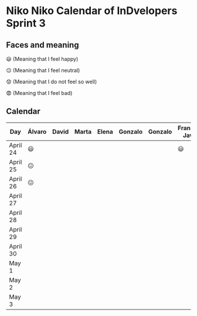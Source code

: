# Niko Niko Calendar of InDvelopers Sprint 3

## Faces and meaning
:smiley: (Meaning that I feel happy)

:neutral_face: (Meaning that I feel neutral)

:worried: (Meaning that I do not feel so well)

:fearful: (Meaning that I feel bad)


## Calendar

| Day           |     Álvaro    |     David     |     Marta     |     Elena     |     Gonzalo   |    Gonzalo    |Francisco Javier|   Alejandro   |     Luis      |  Juan Pablo   |    Moises     |   Fernando    |
| ------------- | ------------- | ------------- | ------------- | ------------- | ------------- | ------------- | -------------- | ------------- | ------------- | ------------- | ------------- | ------------- |
| April 24      |   :smiley:    |               |               |               |               |               |   :smiley:     |               |       😃      |               |               |               |
| April 25      |:neutral_face: |               |               |               |               |               |                |               | :neutral_face:|               |               |               | 
| April 26      |:neutral_face: |               |               |               |               |               |                |               |               |               |               |               |
| April 27      |               |               |               |               |               |               |                |               |               |               |               |               |
| April 28      |               |               |               |               |               |               |                |               |               |               |               |               |
| April 29      |               |               |               |               |               |               |                |               |               |               |               |               |
| April 30      |               |               |               |               |               |               |                |               |               |               |               |               |
| May 1         |               |               |               |               |               |               |                |               |               |               |               |               |
| May 2         |               |               |               |               |               |               |                |               |               |               |               |               |
| May 3         |               |               |               |               |               |               |                |               |               |               |               |               |

